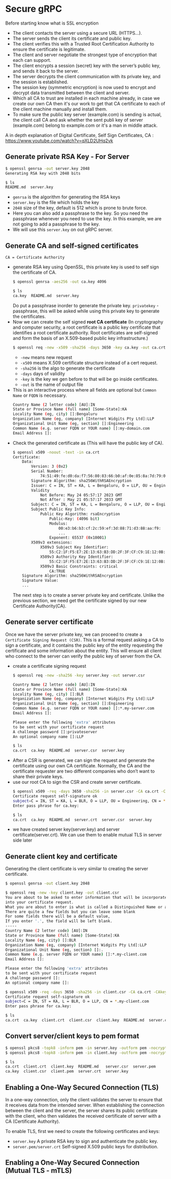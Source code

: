 # Secure gRPC

Before starting know what is SSL encryption

- The client contacts the server using a secure URL (HTTPS…).
- The server sends the client its certificate and public key.
- The client verifies this with a Trusted Root Certification Authority to ensure the certificate is legitimate.
- The client and server negotiate the strongest type of encryption that each can support.
- The client encrypts a session (secret) key with the server’s public key, and sends it back to the server.
- The server decrypts the client communication with its private key, and the session is established.
- The session key (symmetric encryption) is now used to encrypt and decrypt data transmitted between the client and server.
- Which all CA to trust are installed in each machine already, in case we create our own CA then it's our work to get that CA certificate to each of the client machine manually and install them.
- To make sure the public key server (example.com) is sending is actual, the client call CA and ask whether the sent publi key of server (example.com) belong to example.com or it's a man in middle attack. 

A in depth explanation of Digital Certificate, Self Sign Certificates, CA : https://www.youtube.com/watch?v=qXLD2UHq2vk

## Generate private RSA Key - For Server
```bash
$ openssl genrsa -out server.key 2048
Generating RSA key with 2048 bits

$ ls
README.md  server.key
```

- `genrsa` is the algorithm for generating the RSA keys
- `server.key` is the file which holds the key
- `2048` size of the key, default is 512 which is prone to brute force.
- Here you can also add a passphrase to the key. So you need the passphrase whenever you need to use the key. In this example, we are not going to add a passphrase to the key.
- We will use this `server.key` on out gRPC server.

## Generate CA and self-signed certificates
`CA = Certificate Authority`
- generate RSA key using OpenSSL, this private key is used to self sign the certificate of CA.
  ```bash
  $ openssl genrsa -aes256 -out ca.key 4096

  $ ls
  ca.key  README.md  server.key
  ```
  Do put a passphrase inorder to generate the private key. `privatekey` - passphrase, this will be asked while using this private key to generate the certificates.
- Now we can create the self signed **root CA certificate** (In cryptography and computer security, a root certificate is a public key certificate that identifies a root certificate authority. Root certificates are self-signed and form the basis of an X.509-based public key infrastructure.)
  ```bash
  $ openssl req -new -x509 -sha256 -days 3650 -key ca.key -out ca.crt
  ```
  - `-new` means new request
  - `-x509` means X.509 certificate structure instead of a cert request.
  - `-sha256` is the algo to generate the certificate
  - `-days` days of validity
  - `-key` is the key we gen before to that will be go inside certificates.
  - `-out` is the name of output file
- This is an interactive process where all fields are optional but `Common Name` or `FQDN` is necessary.
  ```bash
  Country Name (2 letter code) [AU]:IN
  State or Province Name (full name) [Some-State]:KA
  Locality Name (eg, city) []:Bengaluru
  Organization Name (eg, company) [Internet Widgits Pty Ltd]:LLP
  Organizational Unit Name (eg, section) []:Engineering
  Common Name (e.g. server FQDN or YOUR name) []:my-domain.com
  Email Address []:
  ```
- Check the generated certificate as (This will have the public key of CA).
  ```bash
  $ openssl x509 -noout -text -in ca.crt 
  Certificate:
      Data:
          Version: 3 (0x2)
          Serial Number:
              74:51:49:fe:d0:da:f7:56:80:83:66:b0:af:0e:85:8a:7d:79:0b:c8
          Signature Algorithm: sha256WithRSAEncryption
          Issuer: C = IN, ST = KA, L = Bengaluru, O = LLP, OU = Engineering, CN = my-domain.com
          Validity
              Not Before: May 24 05:57:17 2023 GMT
              Not After : May 21 05:57:17 2033 GMT
          Subject: C = IN, ST = KA, L = Bengaluru, O = LLP, OU = Engineering, CN = my-domain.com
          Subject Public Key Info:
              Public Key Algorithm: rsaEncryption
                  Public-Key: (4096 bit)
                  Modulus:
                      00:e3:b6:b3:cf:2c:59:ef:3d:88:71:d3:88:aa:f9:
                      ...
                  Exponent: 65537 (0x10001)
          X509v3 extensions:
              X509v3 Subject Key Identifier: 
                  55:C2:1F:F5:E7:2E:13:63:B3:DD:2F:3F:CF:C9:1E:12:0B:15:84:A8
              X509v3 Authority Key Identifier: 
                  55:C2:1F:F5:E7:2E:13:63:B3:DD:2F:3F:CF:C9:1E:12:0B:15:84:A8
              X509v3 Basic Constraints: critical
                  CA:TRUE
      Signature Algorithm: sha256WithRSAEncryption
      Signature Value:
      ...
  ```
  The next step is to create a server private key and certificate. Unlike the previous section, we need get the certificate signed by our new Certificate Authority(CA).

## Generate server certificate
Once we have the server private key, we can proceed to create a `Certificate Signing Request (CSR)`. This is a formal request asking a CA to sign a certificate, and it contains the public key of the entity requesting the certificate and some information about the entity. This will ensure all client who connect to the server can verify the public key of server from the CA.

- create a certificate signing request
  ```bash
  $ openssl req -new -sha256 -key server.key -out server.csr

  Country Name (2 letter code) [AU]:IN
  State or Province Name (full name) [Some-State]:KA
  Locality Name (eg, city) []:BLR
  Organization Name (eg, company) [Internet Widgits Pty Ltd]:LLP
  Organizational Unit Name (eg, section) []:Engineering
  Common Name (e.g. server FQDN or YOUR name) []:*.my-server.com
  Email Address []:

  Please enter the following 'extra' attributes
  to be sent with your certificate request
  A challenge password []:privateserver
  An optional company name []:LLP

  $ ls
  ca.crt  ca.key  README.md  server.csr  server.key
  ```
- After a CSR is generated, we can sign the request and generate the certificate using our own CA certificate. Normally, the CA and the certificate requester are two different companies who don’t want to share their private keys. 
- use our root CA to sign the CSR and create server certificate.
  ```bash
  $ openssl x509 -req -days 3650 -sha256 -in server.csr -CA ca.crt -CAkey ca.key -set_serial 1 -out server.crt
  Certificate request self-signature ok
  subject=C = IN, ST = KA, L = BLR, O = LLP, OU = Engineering, CN = *.my-server.com
  Enter pass phrase for ca.key:

  $ ls
  ca.crt  ca.key  README.md  server.crt  server.csr  server.key
  ```
- we have created server key(server.key) and server certificate(server.crt). We can use them to enable mutual TLS in server side later

## Generate client key and certificate
Generating the client certificate is very similar to creating the server certificate.
```bash
$ openssl genrsa -out client.key 2048

$ openssl req -new -key client.key -out client.csr
You are about to be asked to enter information that will be incorporated
into your certificate request.
What you are about to enter is what is called a Distinguished Name or a DN.
There are quite a few fields but you can leave some blank
For some fields there will be a default value,
If you enter '.', the field will be left blank.
-----
Country Name (2 letter code) [AU]:IN
State or Province Name (full name) [Some-State]:KA
Locality Name (eg, city) []:BLR
Organization Name (eg, company) [Internet Widgits Pty Ltd]:LLP
Organizational Unit Name (eg, section) []:.
Common Name (e.g. server FQDN or YOUR name) []:*.my-client.com
Email Address []:

Please enter the following 'extra' attributes
to be sent with your certificate request
A challenge password []:
An optional company name []:

$ openssl x509 -req -days 3650 -sha256 -in client.csr -CA ca.crt -CAkey ca.key -set_serial 2 -out client.crt
Certificate request self-signature ok
subject=C = IN, ST = KA, L = BLR, O = LLP, CN = *.my-client.com
Enter pass phrase for ca.key:

$ ls
ca.crt  ca.key  client.crt  client.csr  client.key  README.md  server.crt  server.csr  server.key
```

## Convert server/client keys to pem format
```bash
$ openssl pkcs8 -topk8 -inform pem -in server.key -outform pem -nocrypt -out server.pem
$ openssl pkcs8 -topk8 -inform pem -in client.key -outform pem -nocrypt -out client.pem

$ ls
ca.crt  client.crt  client.key  README.md   server.csr  server.pem
ca.key  client.csr  client.pem  server.crt  server.key
```

## Enabling a One-Way Secured Connection (TLS)
In a one-way connection, only the client validates the server to ensure that it receives data from the intended server. When establishing the connection between the client and the server, the server shares its public certificate with the client, who then validates the received certificate of server with a CA (Certificate Authority).

To enable TLS, first we need to create the following certificates and keys:
- `server.key` A private RSA key to sign and authenticate the public key.
- `server.pem/server.crt` Self-signed X.509 public keys for distribution.

## Enabling a One-Way Secured Connection (Mutual TLS - mTLS)
